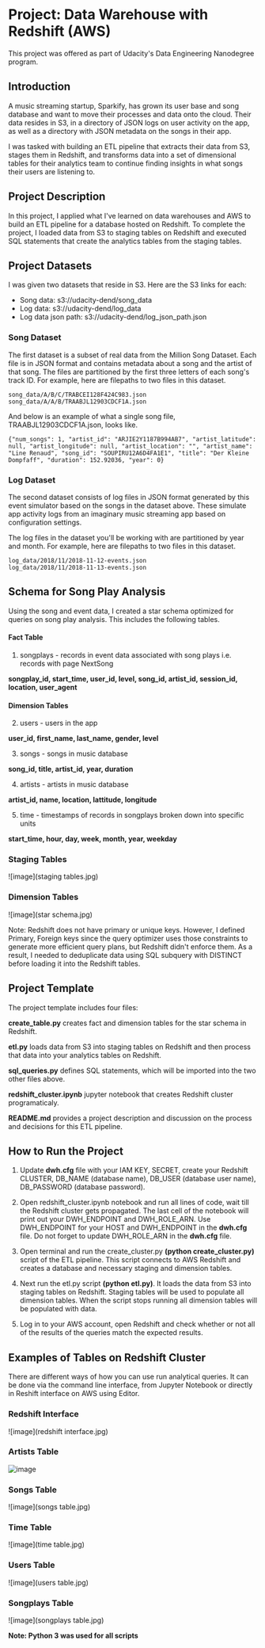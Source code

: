 # Project: Data Warehouse with Redshift (AWS)

This project was offered as part of Udacity's Data Engineering Nanodegree program.

## Introduction

A music streaming startup, Sparkify, has grown its user base and song database and want to move their processes and data onto the cloud. Their data resides in S3, in a directory of JSON logs on user activity on the app, as well as a directory with JSON metadata on the songs in their app.

I was tasked with building an ETL pipeline that extracts their data from S3, stages them in Redshift, and transforms data into a set of dimensional tables for their analytics team to continue finding insights in what songs their users are listening to.

## Project Description

In this project, I applied what I've learned on data warehouses and AWS to build an ETL pipeline for a database hosted on Redshift. To complete the project, I loaded data from S3 to staging tables on Redshift and executed SQL statements that create the analytics tables from the staging tables.

## Project Datasets

I was given two datasets that reside in S3. Here are the S3 links for each:

- Song data: s3://udacity-dend/song_data
- Log data: s3://udacity-dend/log_data
- Log data json path: s3://udacity-dend/log_json_path.json

### Song Dataset

The first dataset is a subset of real data from the Million Song Dataset. Each file is in JSON format and contains metadata about a song and the artist of that song. The files are partitioned by the first three letters of each song's track ID. For example, here are filepaths to two files in this dataset.
```
song_data/A/B/C/TRABCEI128F424C983.json
song_data/A/A/B/TRAABJL12903CDCF1A.json
```

And below is an example of what a single song file, TRAABJL12903CDCF1A.json, looks like.

```{"num_songs": 1, "artist_id": "ARJIE2Y1187B994AB7", "artist_latitude": null, "artist_longitude": null, "artist_location": "", "artist_name": "Line Renaud", "song_id": "SOUPIRU12A6D4FA1E1", "title": "Der Kleine Dompfaff", "duration": 152.92036, "year": 0}```

### Log Dataset

The second dataset consists of log files in JSON format generated by this event simulator based on the songs in the dataset above. These simulate app activity logs from an imaginary music streaming app based on configuration settings.

The log files in the dataset you'll be working with are partitioned by year and month. For example, here are filepaths to two files in this dataset.
```
log_data/2018/11/2018-11-12-events.json
log_data/2018/11/2018-11-13-events.json
```

## Schema for Song Play Analysis

Using the song and event data, I created a star schema optimized for queries on song play analysis. This includes the following tables.

#### Fact Table

1. songplays - records in event data associated with song plays i.e. records with page NextSong

**songplay_id, start_time, user_id, level, song_id, artist_id, session_id, location, user_agent**

#### Dimension Tables

2. users - users in the app

**user_id, first_name, last_name, gender, level**

3. songs - songs in music database

**song_id, title, artist_id, year, duration**

4. artists - artists in music database

**artist_id, name, location, lattitude, longitude**

5. time - timestamps of records in songplays broken down into specific units

**start_time, hour, day, week, month, year, weekday**

### Staging Tables

![image](staging tables.jpg)

### Dimension Tables

![image](star schema.jpg)

Note: Redshift does not have primary or unique keys. However, I defined Primary, Foreign keys since the query optimizer uses those constraints to generate more efficient query plans, but Redshift didn't enforce them. As a result, I needed to deduplicate data using SQL subquery with DISTINCT before loading it into the Redshift tables. 

## Project Template

The project template includes four files:

**create_table.py** creates fact and dimension tables for the star schema in Redshift.

**etl.py** loads data from S3 into staging tables on Redshift and then process that data into your analytics tables on Redshift.

**sql_queries.py** defines SQL statements, which will be imported into the two other files above.

**redshift_cluster.ipynb** jupyter notebook that creates Redshift cluster programaticaly.

**README.md** provides a project description and discussion on the process and decisions for this ETL pipeline.

## How to Run the Project

1. Update **dwh.cfg** file with your IAM KEY, SECRET, create your Redshift CLUSTER, DB_NAME (database name), DB_USER (database user name), DB_PASSWORD (database password).

2. Open redshift_cluster.ipynb notebook and run all lines of code, wait till the Redshift cluster gets propagated. The last cell of the notebook will print out your DWH_ENDPOINT and DWH_ROLE_ARN. Use DWH_ENDPOINT for your HOST and DWH_ENDPOINT in the **dwh.cfg** file. Do not forget to update DWH_ROLE_ARN in the **dwh.cfg** file. 

3. Open terminal and run the create_cluster.py **(python create_cluster.py)** script of the ETL pipeline. This script connects to AWS Redshift and creates a database and necessary staging and dimension tables.

4. Next run the etl.py script **(python etl.py)**. It loads the data from S3 into staging tables on Redshift. Staging tables will be used to populate all dimension tables. When the script stops running all dimension tables will be populated with data. 

6. Log in to your AWS account, open Redshift and check whether or not all of the results of the queries match the expected results.

## Examples of Tables on Redshift Cluster

There are different ways of how you can use run analytical queries. It can be done via the command line interface, from Jupyter Notebook or directly in Reshift interface on AWS using Editor.

### Redshift Interface

![image](redshift interface.jpg)

### Artists Table


![image](artists_table.jpg)

### Songs Table

![image](songs table.jpg)

### Time Table

![image](time table.jpg)

### Users Table

![image](users table.jpg)

### Songplays Table

![image](songplays table.jpg)

**Note: Python 3 was used for all scripts**

